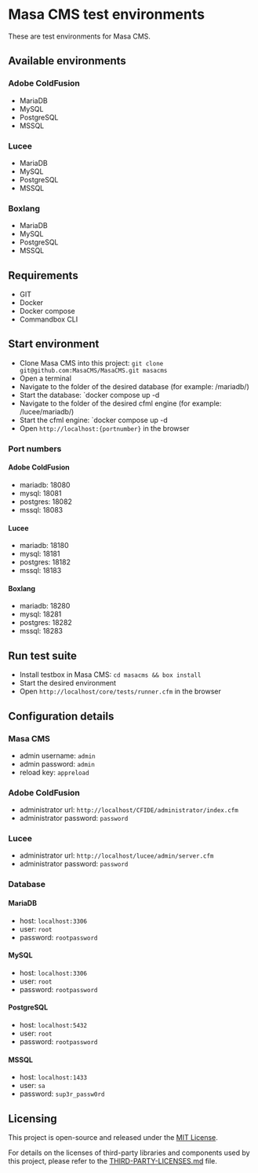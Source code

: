 
# Masa CMS test environments

These are test environments for Masa CMS.

## Available environments

### Adobe ColdFusion

* MariaDB
* MySQL
* PostgreSQL
* MSSQL

### Lucee

* MariaDB
* MySQL
* PostgreSQL
* MSSQL

### Boxlang

* MariaDB
* MySQL
* PostgreSQL
* MSSQL

## Requirements

* GIT
* Docker
* Docker compose
* Commandbox CLI

## Start environment

* Clone Masa CMS into this project: `git clone git@github.com:MasaCMS/MasaCMS.git masacms`
* Open a terminal
* Navigate to the folder of the desired database (for example: /mariadb/)
* Start the database: `docker compose up -d
* Navigate to the folder of the desired cfml engine (for example: /lucee/mariadb/)
* Start the cfml engine: `docker compose up -d
* Open `http://localhost:{portnumber}` in the browser

### Port numbers

#### Adobe ColdFusion

* mariadb: 18080
* mysql: 18081
* postgres: 18082
* mssql: 18083

#### Lucee

* mariadb: 18180
* mysql: 18181
* postgres: 18182
* mssql: 18183

#### Boxlang

* mariadb: 18280
* mysql: 18281
* postgres: 18282
* mssql: 18283

## Run test suite

* Install testbox in Masa CMS: `cd masacms && box install`
* Start the desired environment
* Open `http://localhost/core/tests/runner.cfm` in the browser

## Configuration details

### Masa CMS

* admin username: `admin`
* admin password: `admin`
* reload key: `appreload`

### Adobe ColdFusion

* administrator url: `http://localhost/CFIDE/administrator/index.cfm`
* administrator password: `password`

### Lucee

* administrator url: `http://localhost/lucee/admin/server.cfm`
* administrator password: `password`

### Database

#### MariaDB

* host: `localhost:3306`
* user: `root`
* password: `rootpassword`

#### MySQL

* host: `localhost:3306`
* user: `root`
* password: `rootpassword`

#### PostgreSQL

* host: `localhost:5432`
* user: `root`
* password: `rootpassword`

#### MSSQL

* host: `localhost:1433`
* user: `sa`
* password: `sup3r_passw0rd`

## Licensing

This project is open-source and released under the [MIT License](LICENSE.md).

For details on the licenses of third-party libraries and components used by this project, please refer to the [THIRD-PARTY-LICENSES.md](THIRD-PARTY-LICENSES.md) file.